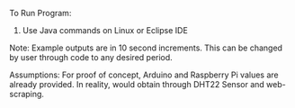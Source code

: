 To Run Program:

   1. Use Java commands on Linux or Eclipse IDE
   
Note: Example outputs are in 10 second increments.
      This can be changed by user through code to 
      any desired period.

Assumptions: For proof of concept, Arduino and 
	     Raspberry Pi values are already 
	     provided. In reality, would obtain
	     through DHT22 Sensor and web-scraping.